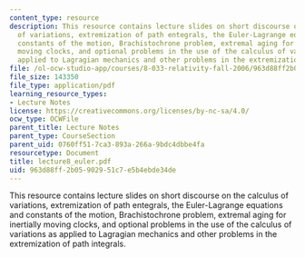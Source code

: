 ```yaml
---
content_type: resource
description: This resource contains lecture slides on short discourse on the calculus
  of variations, extremization of path entegrals, the Euler-Lagrange equations and
  constants of the motion, Brachistochrone problem, extremal aging for inertially
  moving clocks, and optional problems in the use of the calculus of variations as
  applied to Lagragian mechanics and other problems in the extremization of path integrals.
file: /ol-ocw-studio-app/courses/8-033-relativity-fall-2006/963d88ff2b05902951c7e5b4ebde34de_lecture8_euler.pdf
file_size: 143350
file_type: application/pdf
learning_resource_types:
- Lecture Notes
license: https://creativecommons.org/licenses/by-nc-sa/4.0/
ocw_type: OCWFile
parent_title: Lecture Notes
parent_type: CourseSection
parent_uid: 0760ff51-7ca3-893a-266a-9bdc4dbbe4fa
resourcetype: Document
title: lecture8_euler.pdf
uid: 963d88ff-2b05-9029-51c7-e5b4ebde34de
---
```

This resource contains lecture slides on short discourse on the calculus of variations, extremization of path entegrals, the Euler-Lagrange equations and constants of the motion, Brachistochrone problem, extremal aging for inertially moving clocks, and optional problems in the use of the calculus of variations as applied to Lagragian mechanics and other problems in the extremization of path integrals.